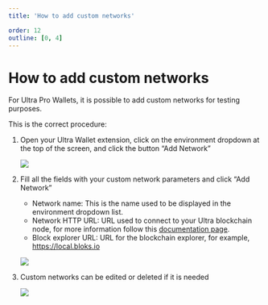 ```yaml
---
title: 'How to add custom networks'

order: 12
outline: [0, 4]
---
```


# How to add custom networks

For Ultra Pro Wallets, it is possible to add custom networks for testing purposes.

This is the correct procedure:

1. Open your Ultra Wallet extension, click on the environment dropdown at the top of the screen, and click the button “Add Network”

    ![](/images/uwax-add-custom-net.png)

2. Fill all the fields with your custom network parameters and click “Add Network”

    - Network name: This is the name used to be displayed in the environment dropdown list.
    - Network HTTP URL: URL used to connect to your Ultra blockchain node, for more information follow this [documentation page](../../blockchain/general/tools/nodeos.md).
    - Block explorer URL: URL for the blockchain explorer, for example, https://local.bloks.io

    ![](/images/uwax-add-net.png)

3. Custom networks can be edited or deleted if it is needed

    ![](/images/uwax-edit-net.png)
